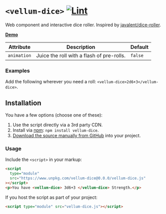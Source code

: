 # `<vellum-dice>` [![Lint](https://github.com/grislyeye/vellum-dice/actions/workflows/lint.yml/badge.svg)](https://github.com/grislyeye/vellum-dice/actions/workflows/lint.yml)

Web component and interactive dice roller. Inspired by [javalent/dice-roller](https://github.com/javalent/dice-roller).

**[Demo](https://grislyeye.github.io/vellum-dice/)**

| Attribute   | Description                               | Default |
| ----------- | ----------------------------------------- | ------- |
| `animation` | Juice the roll with a flash of pre-rolls. | `false` |

### Examples

Add the following wherever you need a roll: `<vellum-dice>2d6+3</vellum-dice>`.

## Installation

You have a few options (choose one of these):

1. Use the script directly via a 3rd party CDN.
2. Install via [npm](https://www.npmjs.com/package/@daviddarnes/mastodon-post): `npm install vellum-dice`.
3. [Download the source manually from GitHub](https://github.com/grislyeye/vellum-dice/tags) into your project.

### Usage

Include the `<script>` in your markup:

```html
<script
  type="module"
  src="https://www.unpkg.com/vellum-dice@0.0.0/vellum-dice.js"
></script>
<p>You have <vellum-dice> 3d6+3 </vellum-dice> Strength.</p>
```

If you host the script as part of your project:

```html
<script type="module" src="vellum-dice.js"></script>
```
